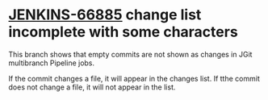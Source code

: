 # [JENKINS-66885](https://issues.jenkins.io/browse/JENKINS-66885) change list incomplete with some characters

This branch shows that empty commits are not shown as changes in JGit multibranch Pipeline jobs.

If the commit changes a file, it will appear in the changes list.
If tthe commit does not change a file, it will not appear in the list.

